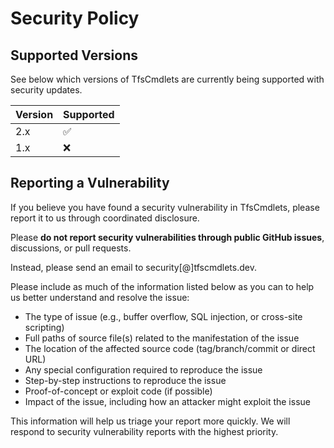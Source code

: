 # Security Policy



## Supported Versions

See below which versions of TfsCmdlets are currently being supported with security updates.

| Version | Supported          |
| ------- | ------------------ |
| 2.x     | :white_check_mark: |
| 1.x     | :x:                |

## Reporting a Vulnerability

If you believe you have found a security vulnerability in TfsCmdlets, please report it to us through coordinated disclosure.

Please **do not report security vulnerabilities through public GitHub issues**, discussions, or pull requests.

Instead, please send an email to security\[@\]tfscmdlets.dev.

Please include as much of the information listed below as you can to help us better understand and resolve the issue:

* The type of issue (e.g., buffer overflow, SQL injection, or cross-site scripting)
* Full paths of source file(s) related to the manifestation of the issue
* The location of the affected source code (tag/branch/commit or direct URL)
* Any special configuration required to reproduce the issue
* Step-by-step instructions to reproduce the issue
* Proof-of-concept or exploit code (if possible)
* Impact of the issue, including how an attacker might exploit the issue

This information will help us triage your report more quickly. We will respond to security vulnerability reports with the highest priority.
